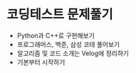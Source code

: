 # 코딩테스트 문제풀기

-  Python과 C++로 구현해보기
- 프로그래머스, 백준, 삼성 코테 풀어보기
- 알고리즘 및 코드 소개는 Velog에 정리하기
-  기본부터 시작하기